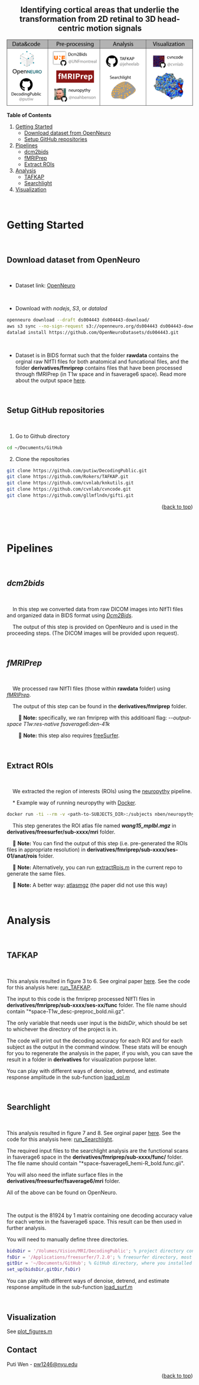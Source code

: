 <a name="readme-top"></a>

<br />
<div align="center">

<h2 align="center">Identifying cortical areas that underlie the transformation from 2D retinal to 3D head-centric motion signals</h2>

  <p align="center">
  
  [![Screen][screenshot]](https://github.com/putiw/DecodingPublic/blob/main/helper_functions/chart.png)
  
  
  </p>
</div>

<!-- TABLE OF CONTENTS -->

  <summary><strong>Table of Contents</strong></summary>
  <ol>
    <li>
      <a href="#getting-started">Getting Started</a>
      <ul>
        <li><a href="#download-dataset-from-openneuro">Download dataset from OpenNeuro</a></li>
        <li><a href="#setup-github-repositories">Setup GitHub repositories</a></li>
      </ul>
    </li>     
    <li>
      <a href="#pipelines">Pipelines</a>
      <ul>
        <li><a href="#dcm2bids">dcm2bids</a></li>
        <li><a href="#fmriprep">fMRIPrep</a></li>
        <li><a href="#extract-rois">Extract ROIs</a></li>
      </ul>
    </li>
    <li>
      <a href="#analysis">Analysis</a>
      <ul>
        <li><a href="#tafkap">TAFKAP</a></li>
        <li><a href="#searchlight">Searchlight</a></li>
      </ul>
    </li>
    <li>
      <a href="#visualization">Visualization</a>
    </li>
  </ol>


<br />       


<!-- GETTING STARTED -->
# Getting Started

<br />  


## Download dataset from OpenNeuro

<br />  

* Dataset link: [OpenNeuro](https://openneuro.org/datasets/ds004443/download)

<br />   

* Download with *nodejs*, *S3*, or *datalad*
```sh
openneuro download --draft ds004443 ds004443-download/
aws s3 sync --no-sign-request s3://openneuro.org/ds004443 ds004443-download/
datalad install https://github.com/OpenNeuroDatasets/ds004443.git
```

<br />   

* Dataset is in BIDS format such that the folder **rawdata** contains the orginal raw NIfTI files for both anatomical and funcational files, and the folder **derivatives/fmriprep** contains files that have been processed through fMRIPrep (in T1w space and in fsaverage6 space). Read more about the output space [here](https://fmriprep.org/en/stable/spaces.html).
 
<br />  
 
## Setup GitHub repositories

<br />  

1. Go to Github directory
  ```sh
  cd ~/Documents/GitHub 
  ```
2. Clone the repositories
  ```sh
  git clone https://github.com/putiw/DecodingPublic.git
  git clone https://github.com/Rokers/TAFKAP.git
  git clone https://github.com/cvnlab/knkutils.git
  git clone https://github.com/cvnlab/cvncode.git
  git clone https://github.com/gllmflndn/gifti.git
  ``` 

<p align="right">(<a href="#readme-top">back to top</a>)</p>
<br />       
<!-- Pipline -->


<br />   


# Pipelines

<br />   


## *dcm2bids*

<br />   


&nbsp;&nbsp;&nbsp;&nbsp;In this step we converted data from raw DICOM images into NIfTI files and organized data in BIDS format using [*Dcm2Bids*](https://unfmontreal.github.io/Dcm2Bids/). 

&nbsp;&nbsp;&nbsp;&nbsp;The output of this step is provided on OpenNeuro and is used in the proceeding steps. (The DICOM images will be provided upon request).

<br />   

## *fMRIPrep*

<br />   

&nbsp;&nbsp;&nbsp;&nbsp;We processed raw NIfTI files (those within **rawdata** folder) using [*fMRIPrep*](https://fmriprep.org/en/stable/installation.html).

&nbsp;&nbsp;&nbsp;&nbsp;The output of this step can be found in the **derivatives/fmriprep** folder. 

&nbsp;&nbsp;&nbsp;&nbsp;&nbsp;&nbsp;&nbsp;&nbsp;:memo: **Note:** specifically, we ran fmriprep with this additioanl flag: *--output-space T1w:res-native fsaverage6:den-41k*

&nbsp;&nbsp;&nbsp;&nbsp;&nbsp;&nbsp;&nbsp;&nbsp;:memo: **Note:** this step also requires [freeSurfer](https://surfer.nmr.mgh.harvard.edu/fswiki/rel7downloads).

<br />   

## Extract ROIs

<br />   


&nbsp;&nbsp;&nbsp;&nbsp;We extracted the region of interests (ROIs) using the [neuropythy](https://github.com/noahbenson/neuropythy) pipeline. 

&nbsp;&nbsp;&nbsp;&nbsp;* Example way of running neuropythy with [Docker](https://docs.docker.com/engine/install/).

```sh
docker run -ti --rm -v <path-to-SUBJECTS_DIR>:/subjects nben/neuropythy atlas --verbose <subject-ID> --volume-export
```

&nbsp;&nbsp;&nbsp;&nbsp;This step generates the ROI atlas file named ***wang15_mplbl.mgz*** in **derivatives/freesurfer/sub-xxxx/mri** folder.

&nbsp;&nbsp;&nbsp;&nbsp;:memo: **Note:** You can find the output of this step (i.e. pre-generated the ROIs files in appropriate resolution) in **derivatives/fmriprep/sub-xxxx/ses-01/anat/rois** folder. 

&nbsp;&nbsp;&nbsp;&nbsp;:memo: **Note:** Alternatively, you can run [extractRois.m](https://github.com/putiw/DecodingPublic/blob/master/extractRois.m) in the current repo to generate the same files.

&nbsp;&nbsp;&nbsp;&nbsp;:memo: **Note:** A better way: [atlasmgz](https://github.com/WinawerLab/atlasmgz) (the paper did not use this way)

<br />   

# Analysis

<br />   

## TAFKAP

<br />   

This analysis resulted in figure 3 to 6. 
See orginal paper [here](https://www.biorxiv.org/content/10.1101/2021.03.04.433946v1).
See the code for this analysis here: [run_TAFKAP](https://github.com/putiw/DecodingPublic/blob/master/run_TAFKAP.m).

The input to this code is the fmriprep processed NIfTI files in **derivatives/fmriprep/sub-xxxx/ses-xx/func** folder. 
The file name should contain "*space-T1w_desc-preproc_bold.nii.gz".

The only variable that needs user input is the *bidsDir*, which should be set to whichever the directory of the project is in.

The code will print out the decoding accuracy for each ROI and for each subject as the output in the command window. These stats will be enough for you to regenerate the analysis in the paper, if you wish, you can save the result in a folder in **derivatives** for visualization purpose later. 

You can play with different ways of denoise, detrend, and estimate response amplitude in the sub-function [load_vol.m](https://github.com/putiw/DecodingPublic/blob/master/helper_functions/load_vol.m)

<br />   

## Searchlight


<br />   

This analysis resulted in figure 7 and 8. 
See orginal paper [here](https://www.biorxiv.org/content/10.1101/2021.03.04.433946v1).
See the code for this analysis here: [run_Searchlight](https://github.com/putiw/DecodingPublic/blob/master/run_Searchlight.m).

The required input files to the searchlight analysis are the functional scans in fsaverage6 space in the **derivatives/fmriprep/sub-xxxx/func/** folder.
The file name should contain "*space-fsaverage6_hemi-R_bold.func.gii".

You will also need the inflate surface files in the **derivatives/freesurfer/fsaverage6/mri** folder.

All of the above can be found on OpenNeuro.

<br />  

The output is the 81924 by 1 matrix containing one decoding accuracy value for each vertex in the fsaverage6 space. This result can be then used in further analysis. 


You will need to manually define three directories. 
```matlab
bidsDir = '/Volumes/Vision/MRI/DecodingPublic'; % project directory containing the folder **derivatives**.
fsDir = '/Applications/freesurfer/7.2.0'; % freesurfer directory, most likely in application folder.
gitDir = '~/Documents/GitHub'; % GitHub directory, where you installed all the repositories. 
set_up(bidsDir,gitDir,fsDir)
```

You can play with different ways of denoise, detrend, and estimate response amplitude in the sub-function [load_surf.m](https://github.com/putiw/DecodingPublic/blob/master/helper_functions/load_surf.m)

<br />  

## Visualization

See [plot_figures.m](https://github.com/putiw/DecodingPublic/blob/master/helper_functions/plot_figures.m)


<!-- CONTACT -->
## Contact

Puti Wen - pw1246@nyu.edu



<p align="right">(<a href="#readme-top">back to top</a>)</p>






<!-- MARKDOWN LINKS & IMAGES -->
<!-- https://www.markdownguide.org/basic-syntax/#reference-style-links -->
[screenshot]: helper_functions/chart.png
[JQuery.com]: https://img.shields.io/badge/jQuery-0769AD?style=for-the-badge&logo=jquery&logoColor=white
